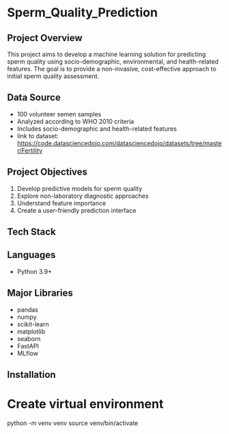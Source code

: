 # Sperm_Quality_Prediction

## Project Overview

This project aims to develop a machine learning solution for predicting sperm quality using socio-demographic, environmental, and health-related features. The goal is to provide a non-invasive, cost-effective approach to initial sperm quality assessment.

## Data Source
- 100 volunteer semen samples
- Analyzed according to WHO 2010 criteria
- Includes socio-demographic and health-related features
- link to dataset: https://code.datasciencedojo.com/datasciencedojo/datasets/tree/master/Fertility

## Project Objectives

1. Develop predictive models for sperm quality
2. Explore non-laboratory diagnostic approaches
3. Understand feature importance
4. Create a user-friendly prediction interface

## Tech Stack

## Languages
- Python 3.9+

## Major Libraries
- pandas
- numpy
- scikit-learn
- matplotlib
- seaborn
- FastAPI
- MLflow

## Installation
# Create virtual environment
python -m venv venv
source venv/bin/activate